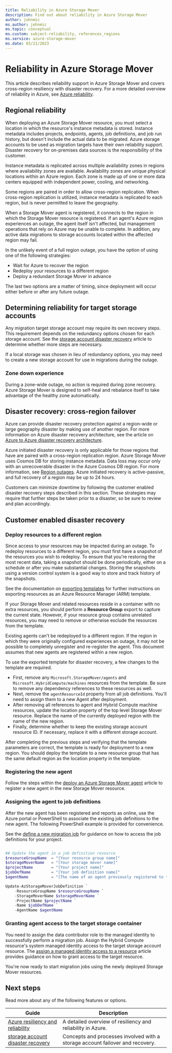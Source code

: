 ```yaml
---
title: Reliability in Azure Storage Mover
description: Find out about reliability in Azure Storage Mover
author: johnmic
ms.author: johnmic
ms.topic: conceptual
ms.custom: subject-reliability, references_regions
ms.service: azure-storage-mover
ms.date: 03/21/2023
---
```


<!-- 
!########################################################
STATUS: IN REVIEW

CONTENT: final       

REVIEW Stephen/Fabian: completed
REVIEW Engineering: not reviewed
EDIT PASS: completed

Initial doc score: 70
Current doc score: 100, 1130, 0

!########################################################
-->

# Reliability in Azure Storage Mover

This article describes reliability support in Azure Storage Mover and covers cross-region resiliency with disaster recovery. For a more detailed overview of reliability in Azure, see [Azure reliability](/azure/architecture/framework/resiliency/overview).

## Regional reliability

When deploying an Azure Storage Mover resource, you must select a location in which the resource's instance metadata is stored. Instance metadata includes projects, endpoints, agents, job definitions, and job run history, but doesn't include the actual data to be migrated. Azure storage accounts to be used as migration targets have their own reliability support. Disaster recovery for on-premises data sources is the responsibility of the customer.

Instance metadata is replicated across multiple availability zones in regions where availability zones are available. Availability zones are unique physical locations within an Azure region. Each zone is made up of one or more data centers equipped with independent power, cooling, and networking.

Some regions are paired in order to allow cross-region replication. When cross-region replication is utilized, instance metadata is replicated to each region, but is never permitted to leave the geography.

When a Storage Mover agent is registered, it connects to the region in which the Storage Mover resource is registered. If an agent's Azure region experiences an outage, the agent itself isn't affected, but management operations that rely on Azure may be unable to complete. In addition, any active data migrations to storage accounts located within the affected region may fail.

In the unlikely event of a full region outage, you have the option of using one of the following strategies:

- Wait for Azure to recover the region
- Redeploy your resources to a different region
- Deploy a redundant Storage Mover in advance

The last two options are a matter of timing, since deployment will occur either before or after any future outage.

## Determining reliability for target storage accounts

Any migration target storage account may require its own recovery steps. This requirement depends on the redundancy options chosen for each storage account. See the [storage account disaster recovery](/azure/storage/common/storage-disaster-recovery-guidance) article to determine whether more steps are necessary.

If a local storage was chosen in lieu of redundancy options, you may need to create a new storage account for use in migrations during the outage.

### Zone down experience

During a zone-wide outage, no action is required during zone recovery. Azure Storage Mover is designed to self-heal and rebalance itself to take advantage of the healthy zone automatically.

## Disaster recovery: cross-region failover

Azure can provide disaster recovery protection against a region-wide or large geography disaster by making use of another region. For more information on Azure disaster recovery architecture, see the article on [Azure to Azure disaster recovery architecture](/azure/site-recovery/azure-to-azure-architecture).

Azure initiated disaster recovery is only applicable for those regions that have are paired with a cross-region replication region. Azure Storage Mover uses Cosmos DB for storing instance metadata. Data loss may occur only with an unrecoverable disaster in the Azure Cosmos DB region. For more information, see [Region outages](/azure/cosmos-db/high-availability). Azure initiated recovery is active-passive, and full recovery of a region may be up to 24 hours.

Customers can minimize downtime by following the customer enabled disaster recovery steps described in this section. These strategies may require that further steps be taken prior to a disaster, so be sure to review and plan accordingly.

## Customer enabled disaster recovery

### Deploy resources to a different region

Since access to your resources may be impacted during an outage. To redeploy resources to a different region, you must first have a snapshot of the resources you wish to redeploy. To ensure that you're restoring the most recent data, taking a snapshot should be done periodically, either on a schedule or after you make substantial changes. Storing the snapshots using a version control system is a good way to store and track history of the snapshots.

See the documentation on [exporting templates](/azure/azure-resource-manager/templates/export-template-portal) for further instructions on exporting resources as an Azure Resource Manager (ARM) template.

If your Storage Mover and related resources reside in a container with no extra resources, you should perform a **Resource Group** export to capture the current state. However, if your resource group contains unrelated resources, you may need to remove or otherwise exclude the resources from the template.

Existing agents can't be redeployed to a different region. If the region in which they were originally configured experiences an outage, it may not be possible to completely unregister and re-register the agent. This document assumes that new agents are registered within a new region.

To use the exported template for disaster recovery, a few changes to the template are required.

- First, remove any `Microsoft.StorageMover/agents` and `Microsoft.HybridCompute/machines` resources from the template. Be sure to remove any dependency references to these resources as well.
- Next, remove the `agentResourceId` property from all job definitions. You'll need to assign them to a new Agent after deployment.
- After removing all references to agent and Hybrid Compute machine resources, update the location property of the top level Storage Mover resource. Replace the name of the currently deployed region with the name of the new region.
- Finally, determine whether to keep the existing storage account resource ID. If necessary, replace it with a different storage account.

After completing the previous steps and verifying that the template parameters are correct, the template is ready for deployment to a new region. You should deploy the template to a new resource group that has the same default region as the location property in the template.

### Registering the new agent

Follow the steps within the [deploy an Azure Storage Mover agent](/azure/storage-mover/agent-deploy) article to register a new agent in the new Storage Mover resource.

### Assigning the agent to job definitions

After the new agent has been registered and reports as online, use the Azure portal or PowerShell to associate the existing job definitions to the new agent. The following PowerShell example is provided for convenience.

See the [define a new migration job](/azure/storage-mover/job-definition-create) for guidance on how to access the job definitions for your project.

```powershell

## Update the agent in a job definition resource
$resourceGroupName  = "[Your resource group name]"
$storageMoverName   = "[Your storage mover name]"
$projectName        = "[Your project name]"
$jobDefName         = "[Your job definition name]"
$agentName          = "[The name of an agent previously registered to the same storage mover resource]"

Update-AzStorageMoverJobDefinition `
    -ResourceGroupName $resourceGroupName `
    -StorageMoverName $storageMoverName `
    -ProjectName $projectName `
    -Name $jobDefName `
    -AgentName $agentName
```

### Granting agent access to the target storage container

You need to assign the data contributor role to the managed identity to successfully perform a migration job. Assign the Hybrid Compute resource's system managed identity access to the target storage account resource. The [assign a managed identity access to a resource](/azure/active-directory/managed-identities-azure-resources/howto-assign-access-portal) article provides guidance on how to grant access to the target resource.

You're now ready to start migration jobs using the newly deployed Storage Mover resources.

## Next steps

Read more about any of the following features or options.

| Guide | Description |
|---|---|
| [Azure resiliency and reliability](/azure/architecture/framework/resiliency/overview) | A detailed overview of resiliency and reliability in Azure.
| [storage account disaster recovery](/azure/storage/common/storage-disaster-recovery-guidance) | Concepts and processes involved with a storage account failover and recovery. |
